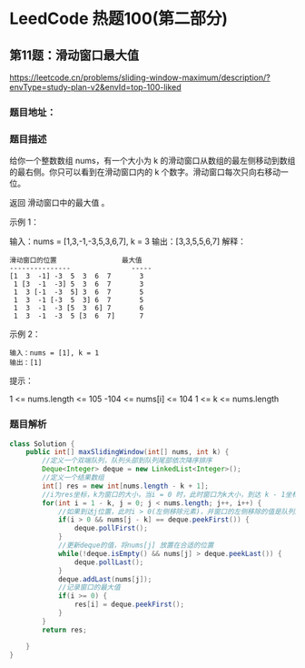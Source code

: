# LeedCode 热题100(第二部分)

## 第11题：滑动窗口最大值
https://leetcode.cn/problems/sliding-window-maximum/description/?envType=study-plan-v2&envId=top-100-liked

### 题目地址：

### 题目描述
给你一个整数数组 nums，有一个大小为 k 的滑动窗口从数组的最左侧移动到数组的最右侧。你只可以看到在滑动窗口内的 k 个数字。滑动窗口每次只向右移动一位。

返回 滑动窗口中的最大值 。

 

示例 1：

输入：nums = [1,3,-1,-3,5,3,6,7], k = 3
输出：[3,3,5,5,6,7]
解释：
```text
滑动窗口的位置                最大值
---------------               -----
[1  3  -1] -3  5  3  6  7       3
 1 [3  -1  -3] 5  3  6  7       3
 1  3 [-1  -3  5] 3  6  7       5
 1  3  -1 [-3  5  3] 6  7       5
 1  3  -1  -3 [5  3  6] 7       6
 1  3  -1  -3  5 [3  6  7]      7
```
示例 2：
```text
输入：nums = [1], k = 1
输出：[1]
```
 

提示：

1 <= nums.length <= 105
-104 <= nums[i] <= 104
1 <= k <= nums.length

### 题目解析
```java
class Solution {
    public int[] maxSlidingWindow(int[] nums, int k) {
        //定义一个双端队列，队列头部到队列尾部依次降序排序
        Deque<Integer> deque = new LinkedList<Integer>();
        //定义一个结果数组
        int[] res = new int[nums.length - k + 1];
        //i为res坐标，k为窗口的大小，当i = 0 时，此时窗口为k大小，到达 k - 1坐标
        for(int i = 1 - k, j = 0; j < nums.length; j++, i++) {
            //如果到达j位置，此时i > 0(左侧移除元素)，并窗口的左侧移除的值是队列的最大值，则队列移除队首
            if(i > 0 && nums[j - k] == deque.peekFirst()) {
                deque.pollFirst();
            }
            //更新deque的值，将nums[j] 放置在合适的位置
            while(!deque.isEmpty() && nums[j] > deque.peekLast()) {
                deque.pollLast();
            }
            deque.addLast(nums[j]);
            //记录窗口的最大值
            if(i >= 0) {
                res[i] = deque.peekFirst();
            }
        }
        return res;

    }
}
```